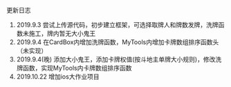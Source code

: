 更新日志

1. 2019.9.3 尝试上传源代码，初步建立框架，可选择取牌人和牌数发牌，洗牌函数未施工，牌内暂无大小鬼王
2. 2019.9.4 在CardBox内增加洗牌函数，MyTools内增加卡牌数组排序函数头（未实现）
3. 2019.9.4(晚) 添加大小鬼王，添加卡牌权值(按斗地主单牌大小规则)，修改洗牌函数，实现MyTools内卡牌数组排序函数
4. 2019.10.22
增加ios大作业项目
